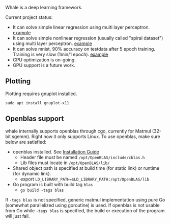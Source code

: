 Whale is a deep learning framework.

Current project status:

* It can solve simple linear regression using multi layer perceptron. [example](https://github.com/hidetatz/whale/blob/master/examples/mlp/main.go)
* It can solve simple nonlinear regression (usually called "spiral dataset") using multi layer perceptron. [example](https://github.com/hidetatz/whale/blob/master/examples/spiral/main.go)
* It can solve mnist, 90% accuracy on testdata after 5 epoch training. Training is very slow (1min/1 epoch). [example](https://github.com/hidetatz/whale/blob/master/examples/mnist/main.go)
* CPU optimization is on-going.
* GPU support is a future work.

## Plotting

Plotting requires gnuplot installed.

```
sudo apt install gnuplot-x11
```

## Openblas support

whale internally supports openblas through cgo, currently for Matmul (32-bit sgemm).
Right now it only supports Linux. To use openblas, make sure below are satisfied:

* openblas installed. See [Installation Guide](https://github.com/OpenMathLib/OpenBLAS/wiki/Installation-Guide#linux)
  * Header file must be named `/opt/OpenBLAS/include/cblas.h`
  * Lib files must locate in `/opt/OpenBLAS/lib/`
* Shared object path is specified at build time (for static link) or runtime (for dynamic link).
  * export `LD_LIBRARY_PATH=$LD_LIBRARY_PATH:/opt/OpenBLAS/lib`
* Go program is built with build tag `blas`
  * `go build -tags blas`

If `-tags blas` is not specified, generic matmul implementation using pure Go (somewhat parallelized using goroutine) is used.
If openblas is not usable from Go while `-tags blas` is specified, the build or execution of the program will just fail.

